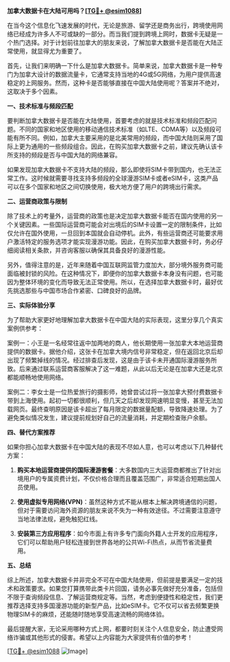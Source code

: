 **加拿大数据卡在大陆可用吗？[[TG💪+ @esim1088](https://t.me/s/esim1088)]**

在当今这个信息化飞速发展的时代，无论是旅游、留学还是商务出行，跨境使用网络已经成为许多人不可或缺的一部分。而当我们提到跨境上网时，数据卡无疑是一个热门选择。对于计划前往加拿大的朋友来说，了解加拿大数据卡是否能在大陆正常使用，就显得尤为重要了。

首先，让我们来明确一下什么是加拿大数据卡。简单来说，加拿大数据卡是一种专门为加拿大设计的数据流量卡，它通常支持当地的4G或5G网络，为用户提供高速稳定的上网服务。然而，这种卡是否能够直接在中国大陆使用呢？答案并不绝对，这取决于多个因素。

**一、技术标准与频段匹配**

要判断加拿大数据卡是否能在大陆使用，首要考虑的就是技术标准和频段匹配问题。不同的国家和地区使用的移动通信技术标准（如LTE、CDMA等）以及频段可能有所不同。例如，加拿大主要采用的是北美常用的频段，而中国大陆则采用了国际上更为通用的一些频段组合。因此，在购买加拿大数据卡之前，建议先确认该卡所支持的频段是否与中国大陆的网络兼容。

如果发现加拿大数据卡不支持大陆的频段，那么即使将SIM卡带到国内，也无法正常工作。这时候就需要寻找支持多频段的全球漫游SIM卡或者eSIM卡，这类产品可以在多个国家和地区之间切换使用，极大地方便了用户的跨境出行需求。

**二、运营商政策与限制**

除了技术上的考量外，运营商的政策也是决定加拿大数据卡能否在国内使用的另一个关键因素。一些国际运营商可能会对出境后的SIM卡设置一定的限制条件，比如仅允许在国外使用，一旦回到本国就会自动停机。此外，有些运营商还可能要求用户激活特定的服务选项才能实现漫游功能。因此，在购买加拿大数据卡时，务必仔细阅读相关条款，并咨询客服以确保其具备良好的漫游性能。

另外，值得注意的是，近年来随着中国互联网监管力度加大，部分境外服务商可能面临被封锁的风险。在这种情况下，即便你的加拿大数据卡本身没有问题，也可能因为整体环境的变化而导致无法正常使用。所以，在选择加拿大数据卡时，最好优先挑选那些与中国市场合作紧密、口碑良好的品牌。

**三、实际体验分享**

为了帮助大家更好地理解加拿大数据卡在中国大陆的实际表现，这里分享几个真实案例供参考：

案例一：小王是一名经常往返中加两地的商人，他长期使用一张加拿大本地运营商提供的数据卡。据他介绍，这张卡在加拿大境内信号非常稳定，但在返回北京后却出现了频繁掉线的情况。经过排查后发现，这是由于该卡未开通国际漫游服务所致。后来通过联系运营商客服解决了这一难题，从此以后无论是在加拿大还是北京都能顺畅地使用网络。

案例二：李女士是一位热爱旅行的摄影师，她曾尝试过将一张加拿大预付费数据卡带到上海使用。起初一切都很顺利，但几天之后却发现网速明显变慢，甚至无法加载网页。最终查明原因是该卡超出了每月限定的数据量配额，导致降速处理。为了避免类似情况发生，建议提前规划好自己的流量消耗，并定期检查账户余额。

**四、替代方案推荐**

如果你担心加拿大数据卡在中国大陆的表现不尽如人意，也可以考虑以下几种替代方案：

1. **购买本地运营商提供的国际漫游套餐**：大多数国内三大运营商都推出了针对出境用户的专属资费计划，不仅价格合理而且覆盖范围广，非常适合短期出国人员使用。
   
2. **使用虚拟专用网络(VPN)**：虽然这种方式不能从根本上解决跨境通信的问题，但对于需要访问海外资源的朋友来说不失为一种有效途径。不过需要注意遵守当地法律法规，避免触犯红线。

3. **安装第三方应用程序**：如今市面上有许多专门面向外籍人士开发的应用程序，它们可以帮助用户轻松连接到世界各地的公共Wi-Fi热点，从而节省流量费用。

**五、总结**

综上所述，加拿大数据卡并非完全不可在中国大陆使用，但前提是要满足一定的技术和政策要求。如果您打算携带此类卡片回国，请务必事先做好充分准备，包括但不限于查询频段信息、了解运营商规定等。当然，考虑到便捷性和稳定性，我们更推荐选择支持多国漫游功能的新型产品，比如eSIM卡。它不仅可以省去频繁更换物理SIM卡的麻烦，还能随时随地享受高速流畅的网络体验。

最后提醒大家，无论采用哪种方式上网，都要时刻关注个人信息安全，防止遭受网络诈骗或其他形式的侵害。希望以上内容能为大家提供有价值的参考！

[[TG💪+ @esim1088](https://t.me/s/esim1088) ![Image](https://i.postimg.cc/4NQfJmqS/Snipaste-2025-05-13-00-14-12.png)]